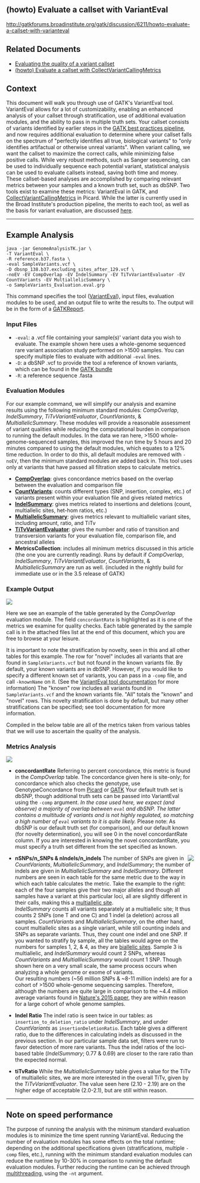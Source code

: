 ## (howto) Evaluate a callset with VariantEval

http://gatkforums.broadinstitute.org/gatk/discussion/6211/howto-evaluate-a-callset-with-varianteval

<h2>Related Documents</h2>
<ul>
<li><a href="https://www.broadinstitute.org/gatk/guide/article?id=6308">Evaluating the quality of a variant callset</a></li>
<li><a href="https://www.broadinstitute.org/gatk/guide/article?id=6186">(howto) Evaluate a callset with CollectVariantCallingMetrics</a></li>
</ul>
<h2>Context</h2>
<p>This document will walk you through use of GATK's VariantEval tool. VariantEval allows for a lot of customizability, enabling an enhanced analysis of your callset through stratification, use of additional evaluation modules, and the ability to pass in multiple truth sets. Your callset consists of variants identified by earlier steps in the <a href="https://www.broadinstitute.org/gatk/guide/best-practices">GATK best practices pipeline</a>, and now requires additional evaluation to determine where your callset falls on the spectrum of &quot;perfectly identifies all true, biological variants&quot; to &quot;only identifies artifactual or otherwise unreal variants&quot;. When variant calling, we want the callset to maximize the correct calls, while minimizing false positive calls. While very robust methods, such as Sanger sequencing, can be used to individually sequence each potential variant, statistical analysis can be used to evaluate callsets instead, saving both time and money. These callset-based analyses are accomplished by comparing relevant metrics between your samples and a known truth set, such as dbSNP. Two tools exist to examine these metrics: VariantEval in GATK, and <a href="https://www.broadinstitute.org/gatk/guide/article?id=6186">CollectVariantCallingMetrics</a> in Picard. While the latter is currently used in the Broad Institute's production pipeline, the merits to each tool, as well as the basis for variant evaluation, are discussed <a href="https://www.broadinstitute.org/gatk/guide/article?id=6308">here</a>. </p>
<hr />
<h2>Example Analysis</h2>
<pre><code>java -jar GenomeAnalysisTK.jar \
-T VariantEval \
-R reference.b37.fasta \
-eval SampleVariants.vcf \
-D dbsnp_138.b37.excluding_sites_after_129.vcf \
-noEV -EV CompOverlap -EV IndelSummary -EV TiTvVariantEvaluator -EV CountVariants -EV MultiallelicSummary \
-o SampleVariants_Evaluation.eval.grp</code></pre>
<p>This command specifies the tool (<a href="https://www.broadinstitute.org/gatk/gatkdocs/org_broadinstitute_gatk_tools_walkers_varianteval_VariantEval.php">VariantEval</a>),  input files, evaluation modules to be used, and an output file to write the results to. The output will be in the form of a <a href="https://www.broadinstitute.org/gatk/guide/article?id=1244">GATKReport</a>.</p>
<h3>Input Files</h3>
<ul>
<li><code>-eval</code>: a .vcf file containing your sample(s)' variant data you wish to evaluate. The example shown here uses a whole-genome sequenced rare variant association study performed on &gt;1500 samples. You can specify multiple files to evaluate with additional <code>-eval</code> lines.</li>
<li><code>-D</code>: a dbSNP .vcf to provide the tool a reference of known variants, which can be found in the <a href="https://www.broadinstitute.org/gatk/guide/article?id=1213">GATK bundle</a></li>
<li><code>-R</code>: a reference sequence .fasta</li>
</ul>
<h3>Evaluation Modules</h3>
<p>For our example command, we will simplify our analysis and examine results using the following minimum standard modules: <em>CompOverlap</em>, <em>IndelSummary</em>, <em>TiTvVariantEvaluator</em>, <em>CountVariants</em>, &amp; <em>MultiallelicSummary</em>. These modules will provide a reasonable assessment of variant qualities while reducing the computational burden in comparison to running the default modules. In the data we ran here, &gt;1500 whole-genome-sequenced samples, this improved the run time by 5 hours and 20 minutes compared to using the default modules, which equates to a 12% time reduction. In order to do this, all default modules are removed with <code>-noEV</code>, then the minimum standard modules are added back in. This tool uses only at variants that have passed all filtration steps to calculate metrics.</p>
<ul>
<li><strong><a href="http://gatkforums.broadinstitute.org/discussion/6309/varianteval-evaluation-modules-glossary#compoverlap">CompOverlap</a></strong>: gives concordance metrics based on the overlap between the evaluation and comparison file</li>
<li><strong><a href="http://gatkforums.broadinstitute.org/discussion/6309/varianteval-evaluation-modules-glossary#countvariants">CountVariants</a></strong>:  counts different types (SNP, insertion, complex, etc.) of variants present within your evaluation file and gives related metrics</li>
<li><strong><a href="http://gatkforums.broadinstitute.org/discussion/6309/varianteval-evaluation-modules-glossary#indelsummary">IndelSummary</a></strong>: gives metrics related to insertions and deletions (count, multiallelic sites, het-hom ratios, etc.)</li>
<li><strong><a href="http://gatkforums.broadinstitute.org/discussion/6309/varianteval-evaluation-modules-glossary#multiallelicsummary">MultiallelicSummary</a></strong>: gives metrics relevant to multiallelic variant sites, including amount, ratio, and TiTv</li>
<li><strong><a href="http://gatkforums.broadinstitute.org/discussion/6309/varianteval-evaluation-modules-glossary#titvvariantevaluator">TiTvVariantEvaluator</a></strong>: gives the number and ratio of transition and transversion variants for your evaluation file, comparison file, and ancestral alleles</li>
<li><strong>MetricsCollection</strong>: includes all minimum metrics discussed in this article (the one you are currently reading). Runs by default if <em>CompOverlap</em>, <em>IndelSummary</em>, <em>TiTvVariantEvaluator</em>, <em>CountVariants</em>, &amp; <em>MultiallelicSummary</em> are run as well. (included in the nightly build for immediate use or in the 3.5 release of GATK)</li>
</ul>
<h3>Example Output</h3>
<img src="https://us.v-cdn.net/5019796/uploads/FileUpload/c4/3621bbe334eb86208f85001de27aca.png" />
<p>Here we see an example of the table generated by the <em>CompOverlap</em> evaluation module. The field <code>concordantRate</code> is highlighted as it is one of the metrics we examine for quality checks. Each table generated by the sample call is in the attached files list at the end of this document, which you are free to browse at your leisure. </p>
<p>It is important to note the stratification by novelty, seen in this and all other tables for this example. The row for &quot;novel&quot; includes all variants that are found in <code>SampleVariants.vcf</code> but not found in the known variants file. By default, your known variants are in dbSNP. However, if you would like to specify a different known set of variants, you can pass in a <code>-comp</code> file, and call <code>-knownName</code> on it. (See the <a href="https://www.broadinstitute.org/gatk/gatkdocs/org_broadinstitute_gatk_tools_walkers_varianteval_VariantEval.php#--known_names">VariantEval tool documentation</a> for more information) The &quot;known&quot; row includes all variants found in <code>SampleVariants.vcf</code> and the known variants file. &quot;All&quot; totals the &quot;known&quot; and &quot;novel&quot; rows. This novelty stratification is done by default, but many other stratifications can be specified; see tool documentation for more information. </p>
<p>Compiled in the below table are all of the metrics taken from various tables that we will use to ascertain the quality of the analysis.</p>
<h3>Metrics Analysis</h3>
<img src="https://us.v-cdn.net/5019796/uploads/FileUpload/57/4d2214e8171cc632e147a6f3b665a5.png" />
<ul>
<li>
<p><strong>concordantRate</strong>
Referring to percent concordance, this metric is found in the <em>CompOverlap</em> table. The concordance given here is site-only; for concordance which also checks the genotype, use GenotypeConcordance from <a href="https://broadinstitute.github.io/picard/picard-metric-definitions.html#GenotypeConcordanceDetailMetrics">Picard</a> or <a href="https://www.broadinstitute.org/gatk/gatkdocs/org_broadinstitute_gatk_tools_walkers_variantutils_GenotypeConcordance.php">GATK</a> Your default truth set is dbSNP, though additional truth sets can be passed into VariantEval using the <code>-comp</code> argument.<em> In the case used here, we expect (and observe) a majority of overlap between <code>eval</code> and dbSNP. The latter contains a multitude of variants and is not highly regulated, so matching a high number of <code>eval</code> variants to it is quite likely.
<sub></em> Please note: As dbSNP is our default truth set (for comparison), and our default known (for novelty determination), you will see 0 in the novel concordantRate column. If you are interested in knowing the novel concordantRate, you must specify a truth set different from the set specified as known. </sub></p>
</li>
<li>
<p><img src="https://us.v-cdn.net/5019796/uploads/FileUpload/aa/b5f5b2bfa190da7edf3164fe841f64.png" align= "right"/><strong>nSNPs/n_SNPs &amp; nIndels/n_indels</strong>
The number of SNPs are given in <em>CountVariants</em>, <em>MultiallelicSummary</em>, and <em>IndelSummary</em>; the number of indels are given in <em>MultiallelicSummary</em> and <em>IndelSummary</em>. Different numbers are seen in each table for the same metric due to the way in which each table calculates the metric. Take the example to the right: each of the four samples give their two major alleles and though all samples have a variant at this particular loci, all are slightly different in their calls, making this a <a href="http://gatkforums.broadinstitute.org/discussion/6455/biallelic-vs-multiallelic-sites#latest">multiallelic site</a>. <br>
<em>IndelSummary</em> counts all variants separately at a multiallelic site; It thus counts 2 SNPs (one T and one C) and 1 indel (a deletion) across all samples. <em>CountVariants</em> and <em>MultiallelicSummary</em>, on the other hand, count multiallelic sites as a single variant, while still counting indels and SNPs as separate variants. Thus, they count one indel and one SNP. If you wanted to stratify by sample, all the tables would agree on the numbers for samples 1, 2, &amp; 4, as they are <a href="http://gatkforums.broadinstitute.org/discussion/6455/biallelic-vs-multiallelic-sites#latest">biallelic sites</a>. Sample 3 is multiallelic, and <em>IndelSummary</em> would count 2 SNPs, whereas <em>CountVariants</em> and <em>MultiallleicSummary</em> would count 1 SNP. Though shown here on a very small scale, the same process occurs when analyzing a whole genome or exome of variants.<br>
Our resulting numbers (~56 million SNPs &amp; ~8-11 million indels) are for a cohort of &gt;1500 whole-genome sequencing samples. Therefore, although the numbers are quite large in comparison to the ~4.4 million average variants found in <a href="http://www.nature.com/nature/journal/v526/n7571/full/nature15393.html">Nature's 2015 paper</a>, they are within reason for a large cohort of whole genome samples.</p>
</li>
<li>
<p><strong>Indel Ratio</strong>
The indel ratio is seen twice in our tables: as <code>insertion_to_deletion_ratio</code> under <em>IndelSummary</em>, and under <em>CountVariants</em> as <code>insertionDeletionRatio</code>. Each table gives a different ratio, due to the differences in calculating indels as discussed in the previous section. In our particular sample data set, filters were run to favor detection of more rare variants. Thus the indel ratios of the loci-based table (<em>IndelSummary</em>; 0.77 &amp; 0.69) are closer to the rare ratio than the expected normal.</p>
</li>
<li><strong>tiTvRatio</strong>
While the <em>MultiallelicSummary</em> table gives a value for the TiTv of multiallelic sites, we are more interested in the overall TiTv, given by the <em>TiTvVariantEvaluator</em>. The value seen here (2.10 - 2.19) are on the higher edge of acceptable (2.0-2.1), but are still within reason.</li>
</ul>
<hr />
<h2>Note on speed performance</h2>
<p>The purpose of running the analysis with the minimum standard evaluation modules is to minimize the time spent running VariantEval. Reducing the number of evaluation modules has some effects on the total runtime; depending on the additional specifications given (stratifications, multiple <code>-comp</code> files, etc.), running with the minimum standard evaluation modules can reduce the runtime by 10-30% in comparison to running the default evaluation modules. Further reducing the runtime can be achieved through <a href="https://www.broadinstitute.org/gatk/guide/article?id=1975">multithreading</a>, using the <code>-nt</code> argument.</p>